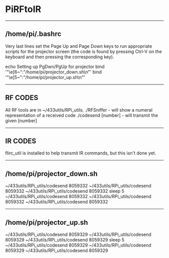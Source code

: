 # PiRFtoIR

--------------------------------------------------------
/home/pi/.bashrc
--------------------------------------------------------
Very last lines set the Page Up and Page Down keys to run appropriate scripts for the projector screen (the code is found by pressing Ctrl-V on the keyboard and then pressing the corresponding key).

echo Setting up PgDwn/PgUp for projector
bind '"\e[6~":"/home/pi/projector_down.sh\n"'
bind '"\e[5~":"/home/pi/projector_up.sh\n"'

--------------------------------------------------------
RF CODES
--------------------------------------------------------
All RF tools are in ~/433utils/RPi_utils.
./RFSniffer - will show a numeral representation of a received code
./codesend [number] - will transmit the given [number]

--------------------------------------------------------
IR CODES
--------------------------------------------------------
flirc_util is installed to help transmit IR commands, but this isn't done yet.

--------------------------------------------------------
/home/pi/projector_down.sh
--------------------------------------------------------
~/433utils/RPi_utils/codesend 8059332
~/433utils/RPi_utils/codesend 8059332
~/433utils/RPi_utils/codesend 8059332
sleep 5
~/433utils/RPi_utils/codesend 8059332
~/433utils/RPi_utils/codesend 8059332
~/433utils/RPi_utils/codesend 8059332

--------------------------------------------------------
/home/pi/projector_up.sh
--------------------------------------------------------
~/433utils/RPi_utils/codesend 8059329
~/433utils/RPi_utils/codesend 8059329
~/433utils/RPi_utils/codesend 8059329
sleep 5
~/433utils/RPi_utils/codesend 8059329
~/433utils/RPi_utils/codesend 8059329
~/433utils/RPi_utils/codesend 8059329
